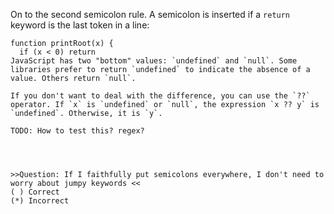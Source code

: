 On to the second semicolon rule. A semicolon is inserted if a `return` keyword is the last token in a line:

```
function printRoot(x) {
  if (x < 0) return
JavaScript has two "bottom" values: `undefined` and `null`. Some libraries prefer to return `undefined` to indicate the absence of a value. Others return `null`. 

If you don't want to deal with the difference, you can use the `??` operator. If `x` is `undefined` or `null`, the expression `x ?? y` is `undefined`. Otherwise, it is `y`. 

TODO: How to test this? regex? 




>>Question: If I faithfully put semicolons everywhere, I don't need to worry about jumpy keywords <<
( ) Correct
(*) Incorrect

